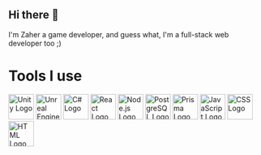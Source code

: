 ## Hi there 👋
I'm Zaher a game developer, and guess what, I'm a full-stack web developer too ;)

# Tools I use
<div>
  <img src="https://github.com/user-attachments/assets/0ee9c072-0b96-448f-996f-f4e0a54692ce" alt="Unity Logo" width="50" height="50" />
  <img src="https://github.com/user-attachments/assets/014e25c0-629c-43eb-9215-f44190463f25" alt="Unreal Engine Logo" width="50" />
  <img src="https://upload.wikimedia.org/wikipedia/commons/4/4f/Csharp_Logo.png" alt="C# Logo" width="50" height="50" />
  <img src="https://upload.wikimedia.org/wikipedia/commons/a/a7/React-icon.svg" alt="React Logo" width="50" height="50" />
  <img src="https://upload.wikimedia.org/wikipedia/commons/d/d9/Node.js_logo.svg" alt="Node.js Logo" width="50" height="50" />
  <img src="https://upload.wikimedia.org/wikipedia/commons/2/29/Postgresql_elephant.svg" alt="PostgreSQL Logo" width="50" height="50" />
  <img src="https://avatars.githubusercontent.com/u/17219288?s=200&v=4" alt="Prisma Logo" width="50" height="50" />
  <img src="https://upload.wikimedia.org/wikipedia/commons/6/6a/JavaScript-logo.png" alt="JavaScript Logo" width="50" height="50" />
  <img src="https://upload.wikimedia.org/wikipedia/commons/d/d5/CSS3_logo_and_wordmark.svg" alt="CSS Logo" width="50" height="50" />
  <img src="https://upload.wikimedia.org/wikipedia/commons/6/61/HTML5_logo_and_wordmark.svg" alt="HTML Logo" width="50" height="50" />
</div>

<!--
**Ahmad-Zaher-Alhafi/Ahmad-Zaher-Alhafi** is a ✨ _special_ ✨ repository because its `README.md` (this file) appears on your GitHub profile.

Here are some ideas to get you started:

- 🔭 I’m currently working on ...
- 🌱 I’m currently learning ...
- 👯 I’m looking to collaborate on ...
- 🤔 I’m looking for help with ...
- 💬 Ask me about ...
- 📫 How to reach me: ...
- 😄 Pronouns: ...
- ⚡ Fun fact: ...
-->
